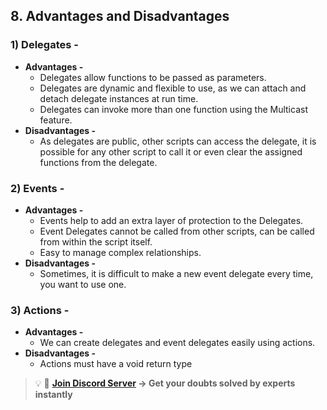 ## 8. Advantages and Disadvantages

### 1) **Delegates -**

- **Advantages -**
    - Delegates allow functions to be passed as parameters.
    - Delegates are dynamic and flexible to use, as we can attach and detach delegate instances at run time.
    - Delegates can invoke more than one function using the Multicast feature.
- **Disadvantages -**
    - As delegates are public, other scripts can access the delegate, it is possible for any other script to call it or even clear the assigned functions from the delegate.

### 2) Events -

- **Advantages -**
    - Events help to add an extra layer of protection to the Delegates.
    - Event Delegates cannot be called from other scripts, can be called from within the script itself.
    - Easy to manage complex relationships.
- **Disadvantages -**
    - Sometimes, it is difficult to make a new event delegate every time, you want to use one.

### 3) Actions -

- **Advantages -**
    - We can create delegates and event delegates easily using actions.
- **Disadvantages -**
    - Actions must have a void return type


>💡 🚀 **[Join Discord Server](https://discord.gg/J5zDscnzms) → Get your doubts solved by experts instantly**
